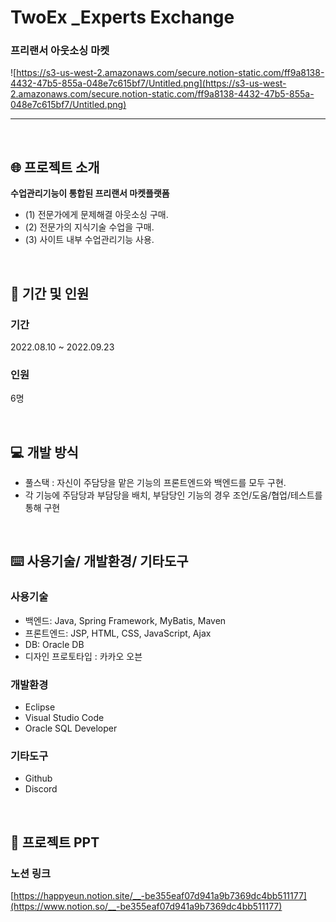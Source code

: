 # TwoEx _Experts Exchange

### 프리랜서 아웃소싱 마켓

![https://s3-us-west-2.amazonaws.com/secure.notion-static.com/ff9a8138-4432-47b5-855a-048e7c615bf7/Untitled.png](https://s3-us-west-2.amazonaws.com/secure.notion-static.com/ff9a8138-4432-47b5-855a-048e7c615bf7/Untitled.png)

---

</br>

## 🌐 프로젝트 소개

**수업관리기능이 통합된 프리랜서 마켓플랫폼**

- (1) 전문가에게 문제해결 아웃소싱 구매.
- (2) 전문가의 지식기술 수업을 구매.
- (3) 사이트 내부 수업관리기능 사용.

</br>

## 📅 기간 및 인원

### 기간

2022.08.10 ~ 2022.09.23

### 인원

6명

</br>

## 💻 개발 방식

- 풀스택 :  자신이 주담당을 맡은 기능의 프론트엔드와 백엔드를 모두 구현.
- 각 기능에 주담당과 부담당을 배치, 부담당인 기능의 경우 조언/도움/협업/테스트를 통해 구현

</br>

## ⌨️ 사용기술/ 개발환경/ 기타도구

### 사용기술

- 백엔드:  Java, Spring Framework, MyBatis, Maven
- 프론트엔드:  JSP, HTML, CSS, JavaScript, Ajax
- DB: Oracle DB
- 디자인 프로토타입 :  카카오 오븐

### 개발환경

- Eclipse
- Visual Studio Code
- Oracle SQL Developer

### 기타도구

- Github
- Discord

</br>

## 📂 프로젝트 PPT

### 노션 링크

[https://happyeun.notion.site/__-be355eaf07d941a9b7369dc4bb511177](https://www.notion.so/__-be355eaf07d941a9b7369dc4bb511177)
